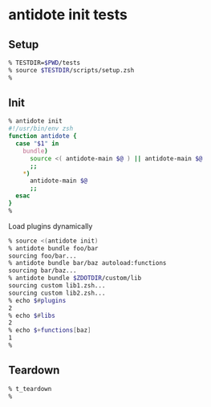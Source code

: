 # antidote init tests

## Setup

```zsh
% TESTDIR=$PWD/tests
% source $TESTDIR/scripts/setup.zsh
%
```

## Init

```zsh
% antidote init
#!/usr/bin/env zsh
function antidote {
  case "$1" in
    bundle)
      source <( antidote-main $@ ) || antidote-main $@
      ;;
    *)
      antidote-main $@
      ;;
  esac
}
%
```

Load plugins dynamically

```zsh
% source <(antidote init)
% antidote bundle foo/bar
sourcing foo/bar...
% antidote bundle bar/baz autoload:functions
sourcing bar/baz...
% antidote bundle $ZDOTDIR/custom/lib
sourcing custom lib1.zsh...
sourcing custom lib2.zsh...
% echo $#plugins
2
% echo $#libs
2
% echo $+functions[baz]
1
%
```

## Teardown

```zsh
% t_teardown
%
```
